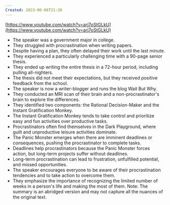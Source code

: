 ```yaml
---
Created: 2023-06-06T21:30
---
```

[https://www.youtube.com/watch?v=arj7oStGLkU](https://www.youtube.com/watch?v=arj7oStGLkU)
- The speaker was a government major in college.
- They struggled with procrastination when writing papers.
- Despite having a plan, they often delayed their work until the last minute.
- They experienced a particularly challenging time with a 90-page senior thesis.
- They ended up writing the entire thesis in a 72-hour period, including pulling all-nighters.
- The thesis did not meet their expectations, but they received positive feedback from the school.
- The speaker is now a writer-blogger and runs the blog Wait But Why.
- They conducted an MRI scan of their brain and a non-procrastinator's brain to explore the differences.
- They identified two components: the Rational Decision-Maker and the Instant Gratification Monkey.
- The Instant Gratification Monkey tends to take control and prioritize easy and fun activities over productive tasks.
- Procrastinators often find themselves in the Dark Playground, where guilt and unproductive leisure activities dominate.
- The Panic Monster emerges when there are imminent deadlines or consequences, pushing the procrastinator to complete tasks.
- Deadlines help procrastinators because the Panic Monster forces action, but long-term projects suffer without deadlines.
- Long-term procrastination can lead to frustration, unfulfilled potential, and missed opportunities.
- The speaker encourages everyone to be aware of their procrastination tendencies and to take action to overcome them.
- They emphasize the importance of recognizing the limited number of weeks in a person's life and making the most of them.
Note: The summary is an abridged version and may not capture all the nuances of the original text.
